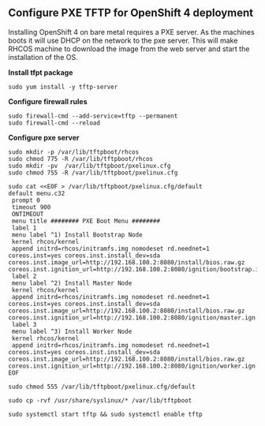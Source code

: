 ## Configure PXE TFTP for OpenShift 4 deployment

Installing OpenShift 4 on bare metal requires a PXE server. As the machines boots it will use DHCP on the network to the pxe server. This will make RHCOS machine to download the image from the web server and start the installation of the OS.

**Install tfpt package**

```
sudo yum install -y tftp-server
```

**Configure firewall rules**

```
sudo firewall-cmd --add-service=tftp --permanent
sudo firewall-cmd --reload
```

**Configure pxe server**

```
sudo mkdir -p /var/lib/tftpboot/rhcos
sudo chmod 775 -R /var/lib/tftpboot/rhcos
sudo mkdir -pv  /var/lib/tftpboot/pxelinux.cfg
sudo chmod 755 -R /var/lib/tftpboot/pxelinux.cfg

sudo cat <<EOF > /var/lib/tftpboot/pxelinux.cfg/default
default menu.c32
 prompt 0
 timeout 900
 ONTIMEOUT
 menu title ######## PXE Boot Menu ########
 label 1
 menu label ^1) Install Bootstrap Node
 kernel rhcos/kernel
 append initrd=rhcos/initramfs.img nomodeset rd.neednet=1 coreos.inst=yes coreos.inst.install_dev=sda coreos.inst.image_url=http://192.168.100.2:8080/install/bios.raw.gz coreos.inst.ignition_url=http://192.168.100.2:8080/ignition/bootstrap.ign
 label 2
 menu label ^2) Install Master Node
 kernel rhcos/kernel
 append initrd=rhcos/initramfs.img nomodeset rd.neednet=1 coreos.inst=yes coreos.inst.install_dev=sda coreos.inst.image_url=http://192.168.100.2:8080/install/bios.raw.gz coreos.inst.ignition_url=http://192.168.100.2:8080/ignition/master.ign
 label 3
 menu label ^3) Install Worker Node
 kernel rhcos/kernel
 append initrd=rhcos/initramfs.img nomodeset rd.neednet=1 coreos.inst=yes coreos.inst.install_dev=sda coreos.inst.image_url=http://192.168.100.2:8080/install/bios.raw.gz coreos.inst.ignition_url=http://192.168.100.2:8080/ignition/worker.ign
EOF

sudo chmod 555 /var/lib/tftpboot/pxelinux.cfg/default

sudo cp -rvf /usr/share/syslinux/* /var/lib/tftpboot

sudo systemctl start tftp && sudo systemctl enable tftp
 ```
